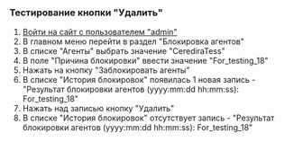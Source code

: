 ### Тестирование кнопки "Удалить"

1. [Войти на сайт с пользователем "admin"](../../../0.%20Шаги/1.%20Войти%20на%20сайт%20с%20пользователем%20username.md)
1. В главном меню перейти в раздел "Блокировка агентов"
1. В списке "Агенты" выбрать значение "CerediraTess"
1. В поле "Причина блокировки" ввести значение "For_testing_18"
1. Нажать на кнопку "Заблокировать агенты"
1. В списке "История блокировок" появилась 1 новая запись - "Результат блокировки агентов (yyyy:mm:dd hh:mm:ss): For_testing_18"
1. Нажать над записью кнопку "Удалить"
1. В списке "История блокировок" отсутствует запись - "Результат блокировки агентов (yyyy:mm:dd hh:mm:ss): For_testing_18"